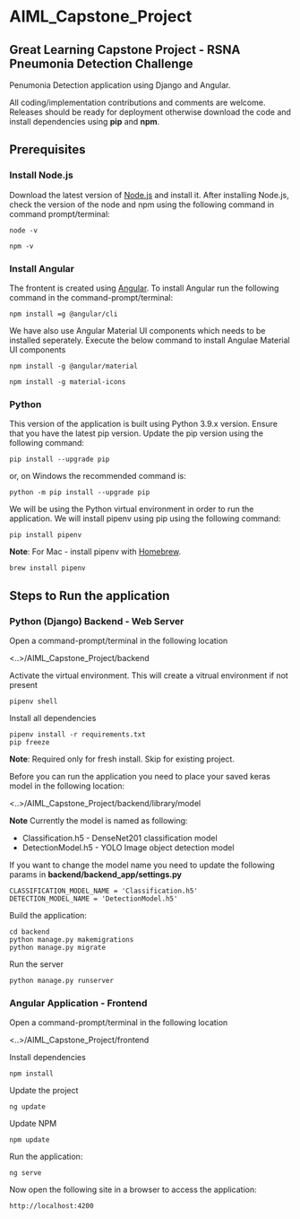 # AIML_Capstone_Project
## Great Learning Capstone Project - RSNA Pneumonia Detection Challenge

Penumonia Detection application using Django and Angular.

All coding/implementation contributions and comments are welcome. 
Releases should be ready for deployment otherwise download the code and install dependencies using **pip** and **npm**.

## Prerequisites
### Install Node.js

Download the latest version of [Node.js](https://nodejs.org/en/download/) and install it.
After installing Node.js, check the version of the node and npm using the following command in command prompt/terminal:

```
node -v

npm -v
```

### Install Angular
The frontent is created using [Angular](https://angular.io/). To install Angular run the following command in the command-prompt/terminal:

```
npm install =g @angular/cli
```

We have also use Angular Material UI components which needs to be installed seperately.
Execute the below command to install Angulae Material UI components

```
npm install -g @angular/material

npm install -g material-icons
```

### Python

This version of the application is built using Python 3.9.x version.
Ensure that you have the latest pip version.
Update the pip version using the following command:

```
pip install --upgrade pip
```
or, on Windows the recommended command is:
```
python -m pip install --upgrade pip
```

We will be using the Python virtual environment in order to run the application.
We will install pipenv using pip using the following command:

```
pip install pipenv
```
**Note**: For Mac - install pipenv with [Homebrew](https://brew.sh/).
```
brew install pipenv
```

## Steps to Run the application

### Python (Django) Backend - Web Server

Open a command-prompt/terminal in the following location

<..>/AIML_Capstone_Project/backend

Activate the virtual environment. This will create a vitrual environment if not present 

```
pipenv shell
```

Install all dependencies 

```
pipenv install -r requirements.txt
pip freeze
```

**Note**: Required only for fresh install. Skip for existing project.

Before you can run the application you need to place your saved keras model in the following location:

<..>/AIML_Capstone_Project/backend/library/model

**Note** Currently the model is named as following:
* Classification.h5 - DenseNet201 classification model
* DetectionModel.h5 - YOLO Image object detection model

If you want to change the model name you need to update the following params in **backend/backend_app/settings.py**

```
CLASSIFICATION_MODEL_NAME = 'Classification.h5'
DETECTION_MODEL_NAME = 'DetectionModel.h5'
```

Build the application:
```
cd backend
python manage.py makemigrations
python manage.py migrate
```

Run the server
```
python manage.py runserver
```

### Angular Application - Frontend
Open a command-prompt/terminal in the following location

<..>/AIML_Capstone_Project/frontend

Install dependencies
```
npm install
```
Update the project
```
ng update
```

Update NPM
```
npm update
```

Run the application:
```
ng serve
```
Now open the following site in a browser to access the application:
```
http://localhost:4200
```
